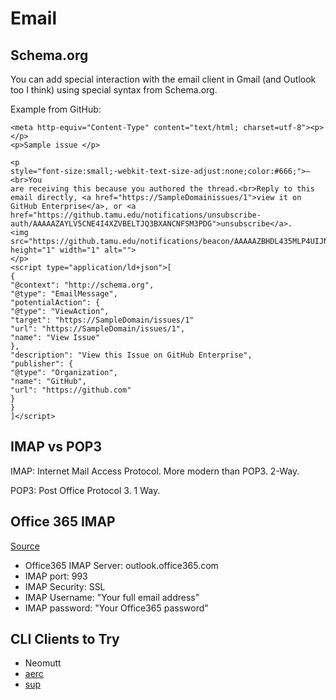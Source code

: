 # Email

## Schema.org

You can add special interaction with the email client in Gmail (and
Outlook too I think) using special syntax from Schema.org.

Example from GitHub:

```
<meta http-equiv="Content-Type" content="text/html; charset=utf-8"><p></p>
<p>Sample issue </p>

<p
style="font-size:small;-webkit-text-size-adjust:none;color:#666;">—<br>You
are receiving this because you authored the thread.<br>Reply to this
email directly, <a href="https://SampleDomainissues/1">view it on GitHub Enterprise</a>, or <a href="https://github.tamu.edu/notifications/unsubscribe-auth/AAAAAZAYLV5CNE4I4XZVBELTJQ3BXANCNFSM3PDG">unsubscribe</a>.
<img src="https://github.tamu.edu/notifications/beacon/AAAAAZBHDL435MLP4UIJNUDTJQ3BXA5CNFSM3PDGVRRW63LNMVXHIX3UPFYGLLCJONZXKZKDN5WW2ZLOOSVGG33NNVSW45C7NFSM24XO.gif" height="1" width="1" alt="">
</p>
<script type="application/ld+json">[
{
"@context": "http://schema.org",
"@type": "EmailMessage",
"potentialAction": {
"@type": "ViewAction",
"target": "https://SampleDomain/issues/1"
"url": "https://SampleDomain/issues/1",
"name": "View Issue"
},
"description": "View this Issue on GitHub Enterprise",
"publisher": {
"@type": "Organization",
"name": "GitHub",
"url": "https://github.com"
}
}
]</script>
```


## IMAP vs POP3

IMAP: Internet Mail Access Protocol. More modern than POP3. 2-Way.

POP3: Post Office Protocol 3. 1 Way.


## Office 365 IMAP

[Source](https://www.getmailbird.com/setup/access-office365-via-imap-smtp#gmail)

- Office365 IMAP Server: outlook.office365.com
- IMAP port: 993
- IMAP Security: SSL
- IMAP Username: "Your full email address"
- IMAP password: "Your Office365 password"

## CLI Clients to Try

- Neomutt
- [aerc](https://aerc-mail.org/)
- [sup](https://sup-heliotrope.github.io/)
